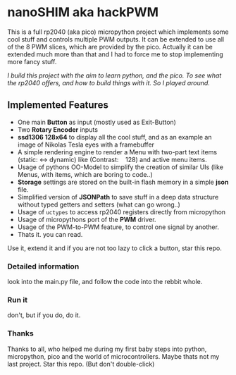 # nanoSHIM aka hackPWM

This is a full rp2040 (aka pico) micropython project which implements some cool stuff and controls multiple PWM outputs. It can be extended to use all of the 8 PWM slices, which are provided by the pico. Actually it can be extended much more than that and I had to force me to stop implementing more fancy stuff.

_I build this project with the aim to learn python, and the pico. To see what the rp2040 offers, and how to build things with it. So I played around._

## Implemented Features

- One main **Button** as input (mostly used as Exit-Button)
- Two **Rotary Encoder** inputs
- **ssd1306 128x64** to display all the cool stuff, and as an example an image of Nikolas Tesla eyes with a framebuffer
- A simple rendering engine to render a Menu with two-part text items (static: <-> dynamic) like (Contrast:&nbsp;&nbsp;&nbsp;&nbsp;128) and active menu items.
- Usage of pythons OO-Model to simplify the creation of similar UIs (like Menus, with items, which are boring to code..)
- **Storage** settings are stored on the built-in flash memory in a simple **json** file.
- Simplified version of **JSONPath** to save stuff in a deep data structure without typed getters and setters (what can go wrong..)
- Usage of `uctypes` to access rp2040 registers directly from micropython
- Usage of micropythons port of the **PWM** driver.
- Usage of the PWM-to-PWM feature, to control one signal by another.
- Thats it. you can read.

Use it, extend it and if you are not too lazy to click a button, star this repo.

### Detailed information

look into the main.py file, and follow the code into the rebbit whole.

### Run it

don't, but if you do, do it.

### Thanks

Thanks to all, who helped me during my first baby steps into python, micropython, pico and the world of microcontrollers. Maybe thats not my last project. Star this repo. (But don't double-click)
